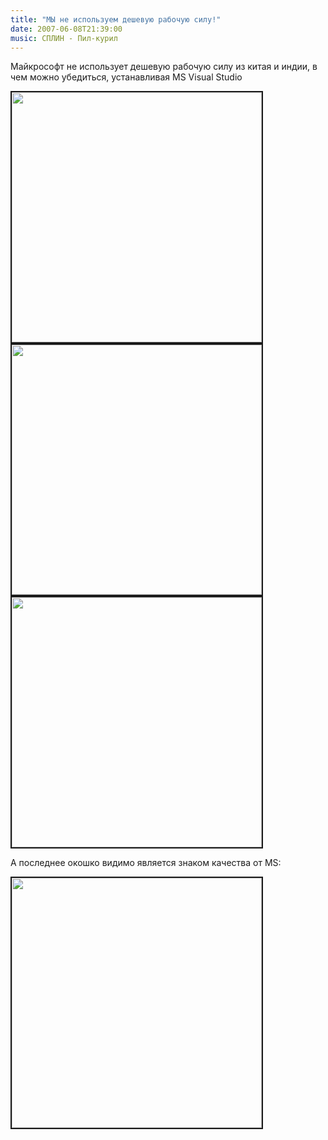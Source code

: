 ```yaml
---
title: "МЫ не используем дешевую рабочую силу!"
date: 2007-06-08T21:39:00
music: СПЛИН - Пил-курил
---
```


Майкрософт не использует дешевую рабочую силу из китая и индии, в чем можно убедиться, устанавливая MS Visual Studio<lj-cut text="картинки">

<IMG title="" height=400 src="http://pics.livejournal.com/fo2/pic/0001y6fr" align=center border=2>

<IMG title="" height=400 src="http://pics.livejournal.com/fo2/pic/0001zrbs" align=center border=2>

<IMG title="" height=400 src="http://pics.livejournal.com/fo2/pic/00020yda" align=center border=2>

А последнее окошко видимо является знаком качества от MS:

<IMG title="" height=400 src="http://pics.livejournal.com/fo2/pic/00021hhq" align=center border=2>
